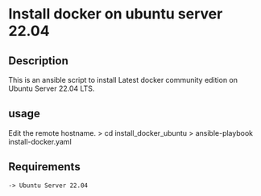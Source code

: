 # Install docker on ubuntu server 22.04
## Description
This is an ansible script to install Latest docker community edition on Ubuntu Server 22.04 LTS.

## usage 
Edit the remote hostname.
    > cd install_docker_ubuntu
    > ansible-playbook install-docker.yaml

## Requirements 
    -> Ubuntu Server 22.04


